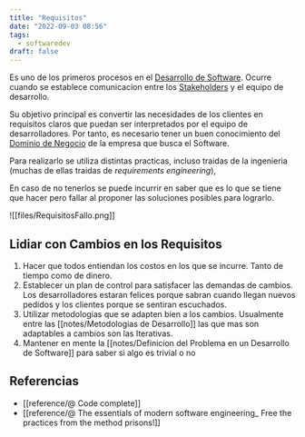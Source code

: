 ```yaml
---
title: "Requisitos"
date: "2022-09-03 08:56"
tags: 
  - softwaredev
draft: false
---
```

Es uno de los primeros procesos en el [Desarrollo de Software](notes/Desarrollo%20de%20Software.md). Ocurre cuando se establece comunicacion entre los [Stakeholders](notes/Stakeholders.md) y el equipo de desarrollo. 

Su objetivo principal es convertir las necesidades de los clientes en requisitos claros que puedan ser interpretados por el equipo de desarrolladores. Por tanto, es necesario tener un buen conocimiento del [Dominio de Negocio](notes/Dominio%20de%20Negocio.md) de la empresa que busca el Software.

Para realizarlo se utiliza distintas practicas, incluso traidas de la ingenieria (muchas de ellas traidas de *requirements engineering*),

En caso de no tenerlos se puede incurrir en saber que es lo que se tiene que hacer pero fallar al proponer las soluciones posibles para lograrlo.

![[files/RequisitosFallo.png]]

## Lidiar con Cambios en los Requisitos
1. Hacer que todos entiendan los costos en los que se incurre. Tanto de tiempo como de dinero.
2. Establecer un plan de control para satisfacer las demandas de cambios. Los desarrolladores estaran felices porque sabran cuando llegan nuevos pedidos y los clientes porque se sentiran escuchados.
3. Utilizar metodologias que se adapten bien a los cambios. Usualmente entre las [[notes/Metodologias de Desarrollo]] las que mas son adaptables a cambios son las Iterativas.
4. Mantener en mente la [[notes/Definicion del Problema en un Desarrollo de Software]] para saber si algo es trivial o no

## Referencias
- [[reference/@ Code complete]]
- [[reference/@ The essentials of modern software engineering_ Free the practices from the method prisons!]]